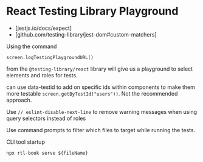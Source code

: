 # React Testing Library Playground

- [jestjs.io/docs/expect]
- [github.com/testing-library/jest-dom#custom-matchers]

Using the command

```
screen.logTestingPlaygroundURL()
```

from the `@testing-library/react` library will give us a playground to select elements and roles for tests.

can use data-testid to add on specific ids within components to make them more testable `screen.getByTestId("users"))`. Not the recommended approach.

Use `// eslint-disable-next-line` to remove warning messages when using query selectors instead of roles

Use command prompts to filter which files to target while running the tests.

CLI tool startup

```
npx rtl-book serve ${fileName} 
```